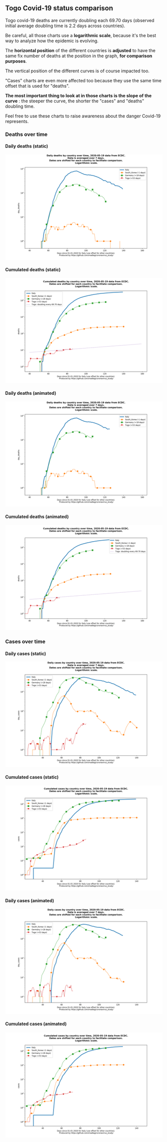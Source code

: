 ## Togo Covid-19 status comparison 

Togo covid-19 deaths are currently doubling each 69.70 days (observed initial average doubling time is 2.2 days across countries).



Be careful, all those charts use a **logarithmic scale**, because it's the best way to analyze how the epidemic is evolving.
 
The **horizontal position** of the different countries is **adjusted** to have the same fix number of deaths at the position in the graph, **for comparison purposes**.

The vertical position of the different curves is of course impacted too.

"Cases" charts are even more affected too because they use the same time offset that is used for "deaths".

**The most important thing to look at in those charts is the slope of the curve** : the steeper the curve, the shorter the "cases" and "deaths" doubling time.

Feel free to use these charts to raise awareness about the danger Covid-19 represents. 


 
### Deaths over time
 
#### Daily deaths (static)
![Togo covid-19 daily deaths static chart](https://raw.githubusercontent.com/madlag/coronavirus_study/master/notebooks/graphs/2020-05-19/countries/Togo/2020-05-19_Togo_day_deaths.png "Togo covid-19 day_deaths static chart")   
 
#### Cumulated deaths (static)
![Togo covid-19 cumulated deaths static chart](https://raw.githubusercontent.com/madlag/coronavirus_study/master/notebooks/graphs/2020-05-19/countries/Togo/2020-05-19_Togo_deaths.png "Togo covid-19 deaths static chart")   
 
#### Daily deaths (animated)
![Togo covid-19 daily deaths animated chart](https://raw.githubusercontent.com/madlag/coronavirus_study/master/notebooks/graphs/2020-05-19/countries/Togo/2020-05-19_Togo_day_deaths.gif "Togo covid-19 day_deaths animated chart")   
 
#### Cumulated deaths (animated)
![Togo covid-19 cumulated deaths animated chart](https://raw.githubusercontent.com/madlag/coronavirus_study/master/notebooks/graphs/2020-05-19/countries/Togo/2020-05-19_Togo_deaths.gif "Togo covid-19 deaths animated chart")   

 
### Cases over time
 
#### Daily cases (static)
![Togo covid-19 daily cases static chart](https://raw.githubusercontent.com/madlag/coronavirus_study/master/notebooks/graphs/2020-05-19/countries/Togo/2020-05-19_Togo_day_cases.png "Togo covid-19 day_cases static chart")   
 
#### Cumulated cases (static)
![Togo covid-19 cumulated cases static chart](https://raw.githubusercontent.com/madlag/coronavirus_study/master/notebooks/graphs/2020-05-19/countries/Togo/2020-05-19_Togo_cases.png "Togo covid-19 cases static chart")   
 
#### Daily cases (animated)
![Togo covid-19 daily cases animated chart](https://raw.githubusercontent.com/madlag/coronavirus_study/master/notebooks/graphs/2020-05-19/countries/Togo/2020-05-19_Togo_day_cases.gif "Togo covid-19 day_cases animated chart")   
 
#### Cumulated cases (animated)
![Togo covid-19 cumulated cases animated chart](https://raw.githubusercontent.com/madlag/coronavirus_study/master/notebooks/graphs/2020-05-19/countries/Togo/2020-05-19_Togo_cases.gif "Togo covid-19 cases animated chart")   

